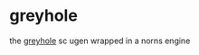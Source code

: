 # greyhole
the [greyhole](http://doc.sccode.org/Classes/Greyhole.html) sc ugen wrapped in a norns engine


